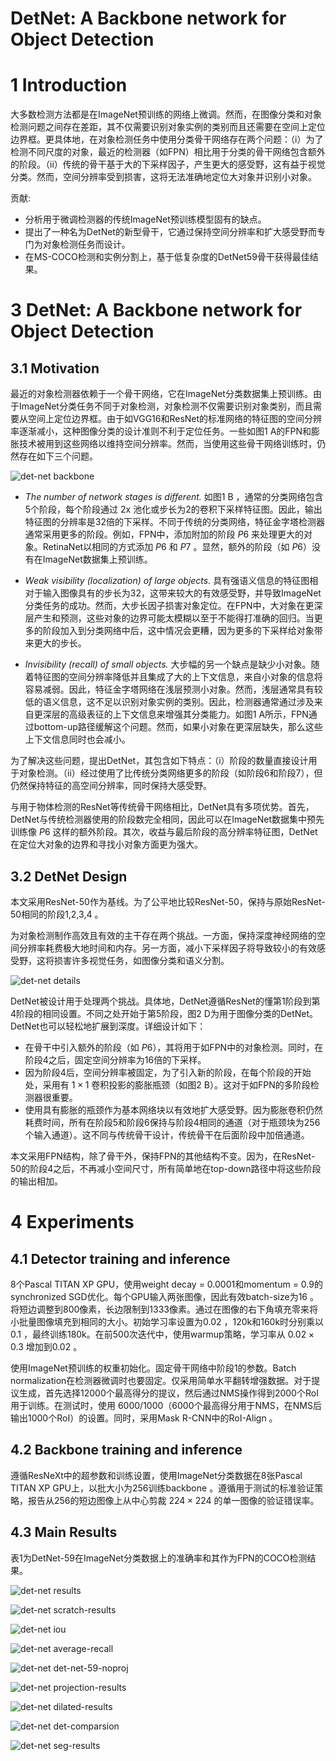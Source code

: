 DetNet: A Backbone network for Object Detection
=

# 1 Introduction
大多数检测方法都是在ImageNet预训练的网络上微调。然而，在图像分类和对象检测问题之间存在差距，其不仅需要识别对象实例的类别而且还需要在空间上定位边界框。更具体地，在对象检测任务中使用分类骨干网络存在两个问题：（i）为了检测不同尺度的对象，最近的检测器（如FPN）相比用于分类的骨干网络包含额外的阶段。（ii）传统的骨干基于大的下采样因子，产生更大的感受野，这有益于视觉分类。然而，空间分辨率受到损害，这将无法准确地定位大对象并识别小对象。

贡献:
- 分析用于微调检测器的传统ImageNet预训练模型固有的缺点。
- 提出了一种名为DetNet的新型骨干，它通过保持空间分辨率和扩大感受野而专门为对象检测任务而设计。
- 在MS-COCO检测和实例分割上，基于低复杂度的DetNet59骨干获得最佳结果。

# 3 DetNet: A Backbone network for Object Detection
## 3.1 Motivation
最近的对象检测器依赖于一个骨干网络，它在ImageNet分类数据集上预训练。由于ImageNet分类任务不同于对象检测，对象检测不仅需要识别对象类别，而且需要从空间上定位边界框。由于如VGG16和ResNet的标准网络的特征图的空间分辨率逐渐减小，这种图像分类的设计准则不利于定位任务。一些如图1 A的FPN和膨胀技术被用到这些网络以维持空间分辨率。然而，当使用这些骨干网络训练时，仍然存在如下三个问题。

![det-net backbone](./images/det-net/backbones.png)

- _The number of network stages is different._ 如图1 B ，通常的分类网络包含5个阶段，每个阶段通过 2x 池化或步长为2的卷积下采样特征图。因此，输出特征图的分辨率是32倍的下采样。不同于传统的分类网络，特征金字塔检测器通常采用更多的阶段。例如，FPN中，添加附加的阶段 $P6$ 来处理更大的对象。RetinaNet以相同的方式添加 $P6$ 和 $P7$ 。显然，额外的阶段（如 $P6$）没有在ImageNet数据集上预训练。

- _Weak visibility (localization) of large objects._ 具有强语义信息的特征图相对于输入图像具有的步长为32，这带来较大的有效感受野，并导致ImageNet分类任务的成功。然而，大步长因子损害对象定位。在FPN中，大对象在更深层产生和预测，这些对象的边界可能太模糊以至于不能得打准确的回归。当更多的阶段加入到分类网络中后，这中情况会更糟，因为更多的下采样给对象带来更大的步长。

- _Invisibility (recall) of small objects._ 大步幅的另一个缺点是缺少小对象。随着特征图的空间分辨率降低并且集成了大的上下文信息，来自小对象的信息将容易减弱。因此，特征金字塔网络在浅层预测小对象。然而，浅层通常具有较低的语义信息，这不足以识别对象实例的类别。因此，检测器通常通过涉及来自更深层的高级表征的上下文信息来增强其分类能力。如图1 A所示，FPN通过bottom-up路径缓解这个问题。然而，如果小对象在更深层缺失，那么这些上下文信息同时也会减小。

为了解决这些问题，提出DetNet，其包含如下特点：（i）阶段的数量直接设计用于对象检测。（ii）经过使用了比传统分类网络更多的阶段（如阶段6和阶段7），但仍然保持特征的高空间分辨率，同时保持大感受野。

与用于物体检测的ResNet等传统骨干网络相比，DetNet具有多项优势。首先，DetNet与传统检测器使用的阶段数完全相同，因此可以在ImageNet数据集中预先训练像 $P6$ 这样的额外阶段。其次，收益与最后阶段的高分辨率特征图，DetNet在定位大对象的边界和寻找小对象方面更为强大。

## 3.2 DetNet Design
本文采用ResNet-50作为基线。为了公平地比较ResNet-50，保持与原始ResNet-50相同的阶段1,2,3,4 。

为对象检测制作高效且有效的主干存在两个挑战。一方面，保持深度神经网络的空间分辨率耗费极大地时间和内存。另一方面，减小下采样因子将导致较小的有效感受野，这将损害许多视觉任务，如图像分类和语义分割。

![det-net details](./images/det-net/details.png)

DetNet被设计用于处理两个挑战。具体地，DetNet遵循ResNet的懂第1阶段到第4阶段的相同设置。不同之处开始于第5阶段，图2 D为用于图像分类的DetNet。DetNet也可以轻松地扩展到深度。详细设计如下：
- 在骨干中引入额外的阶段（如 $P6$），其将用于如FPN中的对象检测。同时，在阶段4之后，固定空间分辨率为16倍的下采样。
- 因为阶段4后，空间分辨率被固定，为了引入新的阶段，在每个阶段的开始处，采用有 $1 \times 1$ 卷积投影的膨胀瓶颈（如图2 B）。这对于如FPN的多阶段检测器很重要。
- 使用具有膨胀的瓶颈作为基本网络块以有效地扩大感受野。因为膨胀卷积仍然耗费时间，所有在阶段5和阶段6保持与阶段4相同的通道（对于瓶颈块为256个输入通道）。这不同与传统骨干设计，传统骨干在后面阶段中加倍通道。

本文采用FPN结构，除了骨干外，保持FPN的其他结构不变。因为，在ResNet-50的阶段4之后，不再减小空间尺寸，所有简单地在top-down路径中将这些阶段的输出相加。

# 4 Experiments
## 4.1 Detector training and inference
8个Pascal TITAN XP GPU，使用weight decay = 0.0001和momentum = 0.9的synchronized SGD优化。每个GPU输入两张图像，因此有效batch-size为16 。将短边调整到800像素，长边限制到1333像素。通过在图像的右下角填充零来将小批量图像填充到相同的大小。初始学习率设置为0.02 ，120k和160k时分别乘以0.1 ，最终训练180k。在前500次迭代中，使用warmup策略，学习率从 $0.02 \times 0.3$ 增加到0.02 。

使用ImageNet预训练的权重初始化。固定骨干网络中阶段1的参数。Batch normalization在检测器微调时也要固定。仅采用简单水平翻转增强数据。对于提议生成，首先选择12000个最高得分的提议，然后通过NMS操作得到2000个RoI用于训练。在测试时，使用 6000/1000（6000个最高得分用于NMS，在NMS后输出1000个RoI）的设置。同时，采用Mask R-CNN中的RoI-Align 。

## 4.2 Backbone training and inference
遵循ResNeXt中的超参数和训练设置，使用ImageNet分类数据在8张Pascal TITAN XP GPU上，以批大小为256训练backbone 。遵循用于测试的标准验证策略，报告从256的短边图像上从中心剪裁 $224\times224$ 的单一图像的验证错误率。

## 4.3 Main Results
表1为DetNet-59在ImageNet分类数据上的准确率和其作为FPN的COCO检测结果。

![det-net results](./images/det-net/results.png)

![det-net scratch-results](./images/det-net/scratch-results.png)

![det-net iou](./images/det-net/iou.png)

![det-net average-recall](./images/det-net/average-recall.png)

![det-net det-net-59-noproj](./images/det-net/det-net-59-noproj.png)

![det-net projection-results](./images/det-net/projection-results.png)

![det-net dilated-results](./images/det-net/dilated-results.png)

![det-net det-comparsion](./images/det-net/det-comparsion.png)

![det-net seg-results](./images/det-net/seg-results.png)
